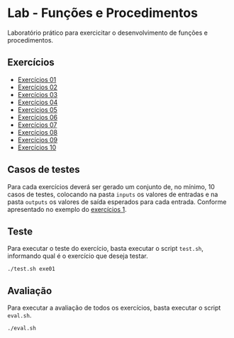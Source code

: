 # Lab - Funções e Procedimentos

Laboratório prático para exercicitar o desenvolvimento de funções e procedimentos.

## Exercícios

 - [Exercícios 01](exe01)
 - [Exercícios 02](exe02)
 - [Exercícios 03](exe03)
 - [Exercícios 04](exe04)
 - [Exercícios 05](exe05)
 - [Exercícios 06](exe06)
 - [Exercícios 07](exe07)
 - [Exercícios 08](exe08)
 - [Exercícios 09](exe09)
 - [Exercícios 10](exe10)

## Casos de testes

Para cada exercícios deverá ser gerado um conjunto de, no mínimo, 10 casos de testes, colocando na pasta `inputs` os valores de entradas e na pasta `outputs` os valores de saída esperados para cada entrada. Conforme apresentado no exemplo do [exercícios 1](exe01).

## Teste

Para executar o teste do exercício, basta executar o script `test.sh`, informando qual é o exercício que deseja testar. 

```
./test.sh exe01
```

## Avaliação

Para executar a avaliação de todos os exercícios, basta executar o script `eval.sh`. 

```
./eval.sh
```

